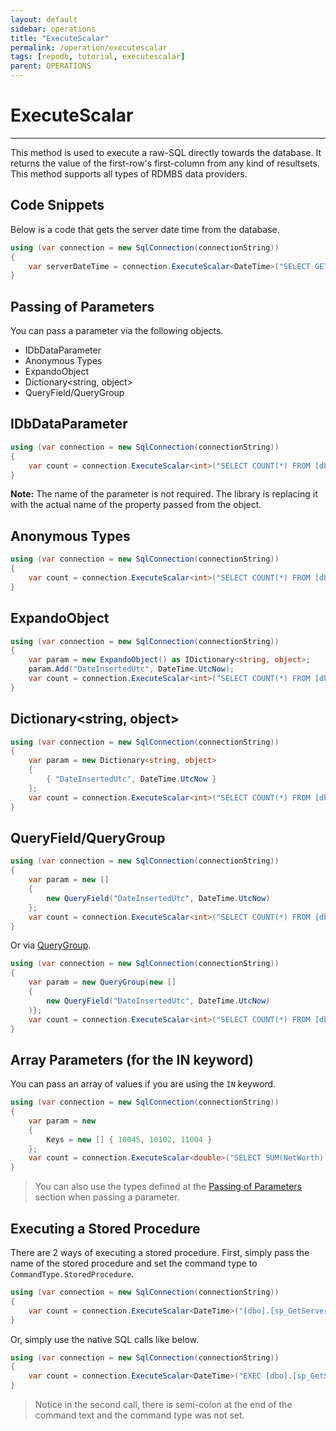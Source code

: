 ```yaml
---
layout: default
sidebar: operations
title: "ExecuteScalar"
permalink: /operation/executescalar
tags: [repodb, tutorial, executescalar]
parent: OPERATIONS
---
```


# ExecuteScalar

---

This method is used to execute a raw-SQL directly towards the database. It returns the value of the first-row's first-column from any kind of resultsets. This method supports all types of RDMBS data providers.

## Code Snippets

Below is a code that gets the server date time from the database.

```csharp
using (var connection = new SqlConnection(connectionString))
{
    var serverDateTime = connection.ExecuteScalar<DateTime>("SELECT GETUTCDATE();");
}
```

## Passing of Parameters

You can pass a parameter via the following objects.

- IDbDataParameter
- Anonymous Types
- ExpandoObject
- Dictionary&lt;string, object&gt;
- QueryField/QueryGroup

## IDbDataParameter

```csharp
using (var connection = new SqlConnection(connectionString))
{
    var count = connection.ExecuteScalar<int>("SELECT COUNT(*) FROM [dbo].[Person] WHERE DateInsertedUtc <= @DateInsertedUtc;", new { DateInsertedUtc = new SqlParameter("_", DateTime.UtcNow) });
}
```

**Note:** The name of the parameter is not required. The library is replacing it with the actual name of the property passed from the object.

## Anonymous Types

```csharp
using (var connection = new SqlConnection(connectionString))
{
    var count = connection.ExecuteScalar<int>("SELECT COUNT(*) FROM [dbo].[Person] WHERE DateInsertedUtc <= @DateInsertedUtc;", new { DateInsertedUtc = DateTime.UtcNow });
}
```

## ExpandoObject

```csharp
using (var connection = new SqlConnection(connectionString))
{
    var param = new ExpandoObject() as IDictionary<string, object>;
    param.Add("DateInsertedUtc", DateTime.UtcNow);
    var count = connection.ExecuteScalar<int>("SELECT COUNT(*) FROM [dbo].[Person] WHERE DateInsertedUtc <= @DateInsertedUtc;", param);
}
```

## Dictionary<string, object>

```csharp
using (var connection = new SqlConnection(connectionString))
{
    var param = new Dictionary<string, object>
    {
        { "DateInsertedUtc", DateTime.UtcNow }
    };
    var count = connection.ExecuteScalar<int>("SELECT COUNT(*) FROM [dbo].[Person] WHERE DateInsertedUtc <= @DateInsertedUtc;", param);
}
```

## QueryField/QueryGroup

```csharp
using (var connection = new SqlConnection(connectionString))
{
    var param = new []
    {
        new QueryField("DateInsertedUtc", DateTime.UtcNow)
    };
    var count = connection.ExecuteScalar<int>("SELECT COUNT(*) FROM [dbo].[Person] WHERE DateInsertedUtc <= @DateInsertedUtc;", param);
}
```

Or via [QueryGroup](/class/querygroup).

```csharp
using (var connection = new SqlConnection(connectionString))
{
    var param = new QueryGroup(new []
    {
        new QueryField("DateInsertedUtc", DateTime.UtcNow)
    )};
    var count = connection.ExecuteScalar<int>("SELECT COUNT(*) FROM [dbo].[Person] WHERE DateInsertedUtc <= @DateInsertedUtc;", param);
}
```

## Array Parameters (for the IN keyword)

You can pass an array of values if you are using the `IN` keyword.

```csharp
using (var connection = new SqlConnection(connectionString))
{
    var param = new
    {
        Keys = new [] { 10045, 10102, 11004 }
    };
    var count = connection.ExecuteScalar<double>("SELECT SUM(NetWorth) FROM [dbo].[Person] WHERE Id IN (@Keys);", param);
}
```

> You can also use the types defined at the [Passing of Parameters](#passing-of-parameters) section when passing a parameter.

## Executing a Stored Procedure

There are 2 ways of executing a stored procedure. First, simply pass the name of the stored procedure and set the command type to `CommandType.StoredProcedure`.

```csharp
using (var connection = new SqlConnection(connectionString))
{
    var count = connection.ExecuteScalar<DateTime>("[dbo].[sp_GetServerDateTime]", commandType: CommandType.StoredProcedure);
}
```

Or, simply use the native SQL calls like below.

```csharp
using (var connection = new SqlConnection(connectionString))
{
    var count = connection.ExecuteScalar<DateTime>("EXEC [dbo].[sp_GetServerDateTime];");
}
```

> Notice in the second call, there is semi-colon at the end of the command text and the command type was not set.
